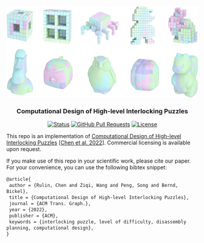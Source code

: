 <p align="center">
  <a href="" rel="noopener">
 <img width=640px height=240px src="img/result_shape.png" alt="Project logo"></a>
</p>

<h3 align="center">Computational Design of High-level Interlocking Puzzles</h3>

<div align="center">

  [![Status](https://img.shields.io/badge/status-active-success.svg)]() 
  [![GitHub Pull Requests](https://img.shields.io/github/issues-pr/kylelobo/The-Documentation-Compendium.svg)](https://github.com/kylelobo/The-Documentation-Compendium/pulls)
  [![License](https://img.shields.io/badge/license-MIT-blue.svg)](/LICENSE)

</div>

This repo is an implementation of [Computational Design of High-level Interlocking Puzzles](http://www.rwth-graphics.de/publication/204/) \[[Chen et al. 2022](http://dx.doi.org/10.1145/2508363.2508372)\]. Commercial licensing is available upon request.

If you make use of this repo in your scientific work, please cite our paper. For your convenience,
you can use the following bibtex snippet:

    @article{
     author = {Rulin, Chen and Ziqi, Wang and Peng, Song and Bernd, Bickel},
     title = {Computational Design of High-level Interlocking Puzzles},
     journal = {ACM Trans. Graph.},
     year = {2022},
     publisher = {ACM},
     keywords = {interlocking puzzle, level of difficulty, disassembly planning, computational design},
    }

